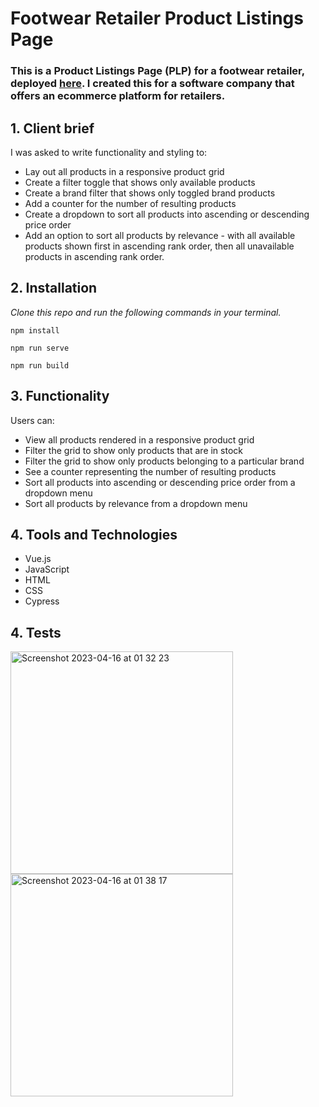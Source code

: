 # Footwear Retailer Product Listings Page

### This is a Product Listings Page (PLP) for a footwear retailer, deployed [here](https://footwear-b7it.onrender.com). I created this for a software company that offers an ecommerce platform for retailers.

## 1. Client brief

I was asked to write functionality and styling to:

- Lay out all products in a responsive product grid
- Create a filter toggle that shows only available products
- Create a brand filter that shows only toggled brand products
- Add a counter for the number of resulting products
- Create a dropdown to sort all products into ascending or descending price order
- Add an option to sort all products by relevance - with all available products shown first in ascending rank order, then all unavailable products in ascending rank order.

## 2. Installation

_Clone this repo and run the following commands in your terminal._

```
npm install
```

```
npm run serve
```

```
npm run build
```

## 3. Functionality

Users can:

- View all products rendered in a responsive product grid
- Filter the grid to show only products that are in stock
- Filter the grid to show only products belonging to a particular brand
- See a counter representing the number of resulting products
- Sort all products into ascending or descending price order from a dropdown menu
- Sort all products by relevance from a dropdown menu

## 4. Tools and Technologies

- Vue.js
- JavaScript
- HTML
- CSS
- Cypress

## 4. Tests

<img width="356" alt="Screenshot 2023-04-16 at 01 32 23" src="https://user-images.githubusercontent.com/117643324/232259936-e19fe4d9-4acb-44a0-9697-867254ebf321.png"> <img width="356" alt="Screenshot 2023-04-16 at 01 38 17" src="https://user-images.githubusercontent.com/117643324/232260050-8629bb1f-939f-4408-b4ac-2164398ea0a6.png">

